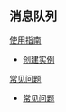 ## 消息队列

[使用指南]()

  * [创建实例](平台服务/消息队列/使用指南/创建消息队列实例.md)


[常见问题]()

  * [常见问题](平台服务/消息队列/常见问题/消息队列常见问题.md)